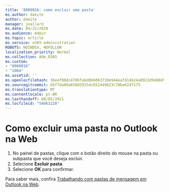 ```yaml
---
title: '8000016: como excluir uma pasta'
ms.author: daeite
author: daeite
manager: joallard
ms.date: 04/21/2020
ms.audience: Admin
ms.topic: article
ms.service: o365-administration
ROBOTS: NOINDEX, NOFOLLOW
localization_priority: Normal
ms.collection: Adm_O365
ms.custom:
- "8000016"
- "2004"
ms.assetid: ''
ms.openlocfilehash: 36eef08dc4706fabd068d63710e944eafd14b24a0913d9408496cffd2d0b0ca0
ms.sourcegitcommit: b5f7da89a650d2915dc652449623c78be6247175
ms.translationtype: MT
ms.contentlocale: pt-BR
ms.lasthandoff: 08/05/2021
ms.locfileid: "54063220"
---
```

# <a name="how-to-delete-a-folder-in-outlook-on-the-web"></a>Como excluir uma pasta no Outlook na Web

1. No painel de pastas, clique com o botão direito do mouse na pasta ou subpasta que você deseja excluir.
2. Selecione **Excluir pasta**.
3. Selecione **OK** para confirmar.

Para saber mais, confira [Trabalhando com pastas de mensagem em Outlook na Web](https://support.office.com/article/ae0f10d6-54e7-4f29-acd3-78cdc3fdcb9f).

